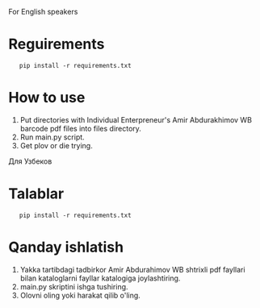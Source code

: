 For English speakers

# Reguirements

```console
   pip install -r requirements.txt
```


# How to use

1. Put directories with Individual Enterpreneur's Amir Abdurakhimov WB barcode pdf files into files directory.
2. Run main.py script.
3. Get plov or die trying.
   
Для Узбеков

# Talablar

```console
   pip install -r requirements.txt
```

# Qanday ishlatish

1. Yakka tartibdagi tadbirkor Amir Abdurahimov WB shtrixli pdf fayllari bilan kataloglarni fayllar katalogiga joylashtiring.
2. main.py skriptini ishga tushiring.
3. Olovni oling yoki harakat qilib o'ling.
